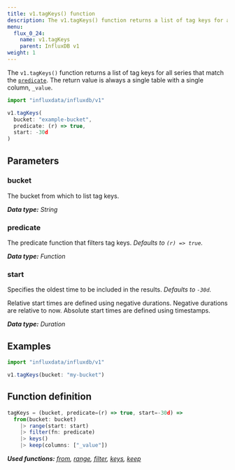 ```yaml
---
title: v1.tagKeys() function
description: The v1.tagKeys() function returns a list of tag keys for all series that match the predicate.
menu:
  flux_0_24:
    name: v1.tagKeys
    parent: InfluxDB v1
weight: 1
---
```


The `v1.tagKeys()` function returns a list of tag keys for all series that match the [`predicate`](#predicate).
The return value is always a single table with a single column, `_value`.

```js
import "influxdata/influxdb/v1"

v1.tagKeys(
  bucket: "example-bucket",
  predicate: (r) => true,
  start: -30d
)
```

## Parameters

### bucket
The bucket from which to list tag keys.

_**Data type:** String_

### predicate
The predicate function that filters tag keys.
_Defaults to `(r) => true`._

_**Data type:** Function_

### start
Specifies the oldest time to be included in the results.
_Defaults to `-30d`._

Relative start times are defined using negative durations.
Negative durations are relative to now.
Absolute start times are defined using timestamps.

_**Data type:** Duration_

## Examples
```js
import "influxdata/influxdb/v1"

v1.tagKeys(bucket: "my-bucket")
```


## Function definition
```js
tagKeys = (bucket, predicate=(r) => true, start=-30d) =>
  from(bucket: bucket)
    |> range(start: start)
    |> filter(fn: predicate)
    |> keys()
    |> keep(columns: ["_value"])
```

_**Used functions:**
[from](/flux/v0.24/functions/built-in/inputs/from/),
[range](/flux/v0.24/functions/built-in/transformations/range/),
[filter](/flux/v0.24/functions/built-in/transformations/filter/),
[keys](/flux/v0.24/functions/built-in/transformations/keys/),
[keep](/flux/v0.24/functions/built-in/transformations/keep/)_
